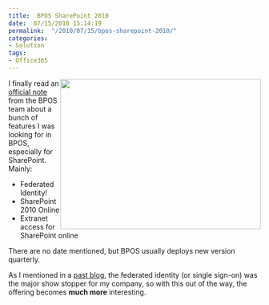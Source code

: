 ```yaml
---
title:  BPOS SharePoint 2010
date:  07/15/2010 15:14:19
permalink:  "/2010/07/15/bpos-sharepoint-2010/"
categories:
- Solution
tags:
- Office365
---
```

<p><img style="display:inline;margin-left:0;margin-right:0;" align="right" src="http://avanimation.avsupport.com/files/backgrnd/Cloud-11.jpg" width="400" height="299" />I finally read an <a href="http://blogs.technet.com/b/msonline/archive/2010/07/12/next-generation-bpos.aspx">official note</a> from the BPOS team about a bunch of features I was looking for in BPOS, especially for SharePoint.&#160; Mainly:</p>  <ul>   <li>Federated Identity!</li>    <li>SharePoint 2010 Online</li>    <li>Extranet access for SharePoint online</li> </ul>  <p>There are no date mentioned, but BPOS usually deploys new version quarterly.</p>  <p>As I mentioned in a <a href="http://vincentlauzon.wordpress.com/2010/07/09/microsoft-online-bpos/">past blog</a>, the federated identity (or single sign-on) was the major show stopper for my company, so with this out of the way, the offering becomes <strong>much more</strong> interesting.</p>